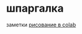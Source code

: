 # шпаргалка
заметки
<a href="https://colab.research.google.com/github/huggingface/notebooks/blob/main/diffusers/stable_diffusion.ipynb#scrollTo=yEErJFjlrSWS">рисование в colab<a/>

